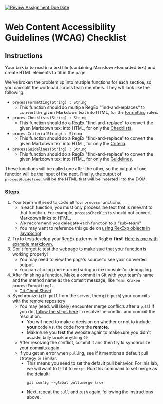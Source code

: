 [![Review Assignment Due Date](https://classroom.github.com/assets/deadline-readme-button-24ddc0f5d75046c5622901739e7c5dd533143b0c8e959d652212380cedb1ea36.svg)](https://classroom.github.com/a/7XMDw_JC)
# Web Content Accessibility Guidelines (WCAG) Checklist

## Instructions

Your task is to read in a text file (containing Markdown-formatted text) and create HTML elements to fill in the page.

We've broken the problem up into multiple functions for each section, so you can split the workload across team members. They will look like the following:

* `processFormatting(String) : String`
    * This function should do multiple RegEx "find-and-replaces" to convert the given Markdown text into HTML, for the [formatting](#markdown-format-guide) rules.    
* `processChecklists(String) : String`
    * This function should do a RegEx "find-and-replace" to convert the given Markdown text into HTML, for only the [Checklists](#format-checklists).
* `processCriteria(String) : String`
    * This function should do a RegEx "find-and-replace" to convert the given Markdown text into HTML, for only the [Criteria](#format-criteria).
* `processGuidelines(String) : String`
    * This function should do a RegEx "find-and-replace" to convert the given Markdown text into HTML, for only the [Guidelines](#format-guidelines).

These functions will be called one after the other, so the output of one function will be the input of the next. Finally, the output of `processGuidelines` will be the HTML that will be inserted into the DOM.

### Steps:

1. Your team will need to code all four `process` functions.
    * In each function, you must only process the text that is relevant to that function. For example, `processChecklists` should not convert Markdown links to HTML.
    * We recommend you delegate each function to a "sub-team"
    * You may want to reference this guide on [using RexExp objects in JavaScript](https://developer.mozilla.org/en-US/docs/Web/JavaScript/Guide/Regular_expressions)
1. Try to test/develop your RegEx patterns in RegExr **first**! [Here is one with example markdown.](https://regexr.com/7vc6l)
1. Don't forget to test the webpage to make sure that your function is working properly!
    * You may need to view the page's source to see your converted output.
    * You can also log the returned string to the console for debugging.
1. After finishing a function, Make a commit in Git with your team's name and the method name as the commit message, like `Team Kraken - processFormatting1`.
    * [Git Cheat Sheet](https://about.gitlab.com/images/press/git-cheat-sheet.pdf)
1. Synchronize (`git pull` from the server, then `git push`) your commits with the remote repository
    * You may (read: will likely) encounter merge conflicts after a `pull`! If you do, [follow the steps here](https://docs.github.com/en/pull-requests/collaborating-with-pull-requests/addressing-merge-conflicts/resolving-a-merge-conflict-using-the-command-line) to resolve the conflict and commit the resolution.
        * You will need to make a decision on whether or not to include **your** code vs. the code from the **remote**.
        * Make sure you **test** the website again to make sure you didn't accidentally break anything 😖
    * After resolving the conflict, commit it and then try to synchronize your commits again.
    * If you get an error when `pull`ing, see if it mentions a default pull strategy or similar.
        * This means you need to set the default pull behavior. For this lab, we will want to tell it to `merge`. Run this command to set merge as the default:
            ```
            git config --global pull.merge true
            ```
        * Next, repeat the `pull` and `push` again, following the instructions above.
